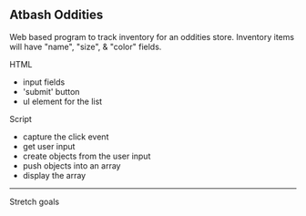 Atbash Oddities
---

Web based program to track inventory for an oddities store. Inventory items will have "name", "size", & "color" fields.

HTML

 - input fields
 - 'submit' button
 - ul element for the list

Script

- capture the click event
- get user input
- create objects from the user input
- push objects into an array
- display the array 

-------------
Stretch goals